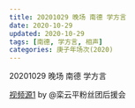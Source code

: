 ```yaml
---
title: 20201029 晚场 南德 学方言  
date: 2020-10-29
updated: 2020-10-29
tags: [南德, 学方言, 相声]
categories: 庚子年场次(2020) 
---
```

20201029 晚场 南德 学方言  



[视频源1](https://weibo.com/6574451359/JrtN7hZDj) by @栾云平粉丝团后援会

